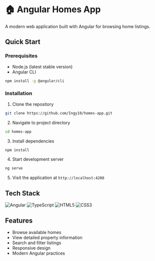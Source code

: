 # 🏠 Angular Homes App

A modern web application built with Angular for browsing home listings.

## Quick Start

### Prerequisites
- Node.js (latest stable version)
- Angular CLI
```bash
npm install -g @angular/cli
```

### Installation

1. Clone the repository
```bash
git clone https://github.com/Ingy10/homes-app.git
```

2. Navigate to project directory
```bash
cd homes-app
```

3. Install dependencies
```bash
npm install
```

4. Start development server
```bash
ng serve
```

5. Visit the application at `http://localhost:4200`

## Tech Stack

![Angular](https://img.shields.io/badge/Angular-DD0031?style=for-the-badge&logo=angular&logoColor=white)
![TypeScript](https://img.shields.io/badge/TypeScript-007ACC?style=for-the-badge&logo=typescript&logoColor=white)
![HTML5](https://img.shields.io/badge/HTML5-E34F26?style=for-the-badge&logo=html5&logoColor=white)
![CSS3](https://img.shields.io/badge/CSS3-1572B6?style=for-the-badge&logo=css3&logoColor=white)

## Features

- Browse available homes
- View detailed property information
- Search and filter listings
- Responsive design
- Modern Angular practices
